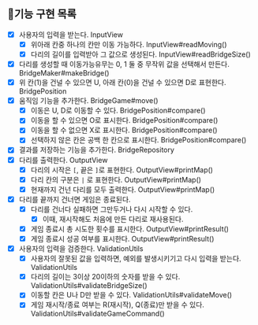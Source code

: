 ## 📝기능 구현 목록

- [x] 사용자의 입력을 받는다. InputView
    - [x] 위아래 칸중 하나의 칸만 이동 가능하다. InputView#readMoving()
    - [x] 다리의 길이를 입력받아 그 값으로 생성된다. InputView#readBridgeSize()
- [x] 다리를 생성할 때 이동가능유무는 0, 1 둘 중 무작위 값을 선택해서 만든다. BridgeMaker#makeBridge()
- [x] 위 칸(1)을 건널 수 있으면 U, 아래 칸(0)을 건널 수 있으면 D로 표현한다. BridgePosition
- [x] 움직임 기능을 추가한다. BridgeGame#move()
    - [x] 이동은 U, D로 이동할 수 있다. BridgePosition#compare()
    - [x] 이동을 할 수 있으면 O로 표시한다. BridgePosition#compare()
    - [x] 이동을 할 수 없으면 X로 표시한다. BridgePosition#compare()
    - [x] 선택하지 않은 칸은 공백 한 칸으로 표시한다. BridgePosition#compare()
- [x] 결과를 저장하는 기능을 추가한다. BridgeRepository
- [x] 다리를 출력한다. OutputView
    - [x] 다리의 시작은 `[`, 끝은 `]`로 표현한다. OutputView#printMap()
    - [x] 다리 칸의 구분은 ` | ` 로 표현한다. OutputView#printMap()
    - [x] 현재까지 건넌 다리를 모두 출력한다. OutputView#printMap()
- [x] 다리를 끝까지 건너면 게임은 종료된다.
    - [x] 다리를 건너다 실패하면 그만두거나 다시 시작할 수 있다.
        - [x] 이때, 재시작해도 처음에 만든 다리로 재사용된다.
    - [x] 게임 종료시 총 시도한 횟수를 표시한다. OutputView#printResult()
    - [x] 게임 종료시 성공 여부를 표시한다. OutputView#printResult()
- [x] 사용자의 입력을 검증한다. ValidationUtils
    - [x] 사용자의 잘못된 값을 입력하면, 예외를 발생시키기고 다시 입력을 받는다. ValidationUtils
    - [x] 다리의 길이는 3이상 20이하의 숫자를 받을 수 있다. ValidationUtils#validateBridgeSize()
    - [x] 이동할 칸은 U나 D만 받을 수 있다. ValidationUtils#validateMove()
    - [x] 게임 재시작/종료 여부는 R(재시작), Q(종료)만 받을 수 있다. ValidationUtils#validateGameCommand()